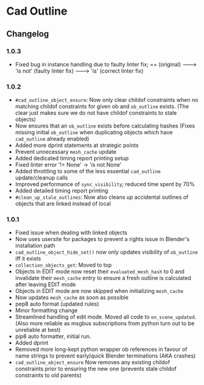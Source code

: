 # Cad Outline

## Changelog

### 1.0.3

   * Fixed bug in instance handling due to faulty linter fix; == (original) ---> 'is not' (faulty linter fix) ---> 'is' (correct linter fix)

### 1.0.2

   * `#cad_outline_object_ensure`: Now only clear childof constraints when no matching childof constraints for given ob and `ob_outline` exists. (The clear just makes sure we do not have childof constraints to stale objects)
   * Now ensures that an `ob_outline` exists before calculating hashes (Fixes missing initial `ob_outline` when duplicating objects which have `cad_outline` already enabled)
   * Added more dprint statements at strategic points
   * Prevent unnecessary `mesh_cache` update
   * Added dedicated timing report printing setup
   * Fixed linter error '!= None' -> 'is not None'
   * Added throttling to some of the less essential `cad_outline` update/cleanup calls
   * Improved performance of `sync_visibility`; reduced time spent by 70%
   * Added detailed timing report printing
   * `#clean_up_stale_outlines`: Now also cleans up accidental outlines of objects that are linked instead of local

### 1.0.1

   * Fixed issue when dealing with linked objects
   * Now uses usersite for packages to prevent a rights issue in Blender's installation path
   * `cad_outline_object_hide_set()` now only updates visibility of `ob_outline` iff it exists
   * `collection_objects_get`: Moved to top
   * Objects in EDIT mode now reset their `evaluated_mesh_hash` to 0 and invalidate their `mesh_cache` entry to ensure a fresh outline is calculated after leaving EDIT mode
   * Objects in EDIT mode are now skipped when initializing `mesh_cache`
   * Now updates `mesh_cache` as soon as possible
   * pep8 auto format (updated rules)
   * Minor formatting change
   * Streamlined handling of edit mode. Moved all code to `on_scene_updated`. (Also more reliable as msgbus subscriptions from python turn out to be unreliable at best)
   * pip8 auto formatter, initial run.
   * Added dprint
   * Removed more long-kept python wrapper ob references in favour of name strings to prevent early/quick Blender terminations (AKA crashes)
   * `cad_outline_object_ensure` Now removes any existing childof constraints prior to ensuring the new one (prevents stale childof constraints to old parents)

